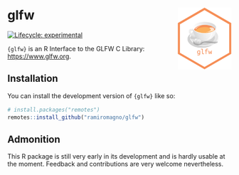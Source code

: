 
<!-- README.md is generated from README.Rmd. Please edit that file -->

# glfw <img src="man/figures/logo.svg" align="right" height="139" />

<!-- badges: start -->

[![Lifecycle:
experimental](https://img.shields.io/badge/lifecycle-experimental-orange.svg)](https://lifecycle.r-lib.org/articles/stages.html#experimental)
<!-- badges: end -->

`{glfw}` is an R Interface to the GLFW C Library:
<https://www.glfw.org>.

## Installation

You can install the development version of `{glfw}` like so:

``` r
# install.packages("remotes")
remotes::install_github("ramiromagno/glfw")
```

## Admonition

This R package is still very early in its development and is hardly
usable at the moment. Feedback and contributions are very welcome
nevertheless.
